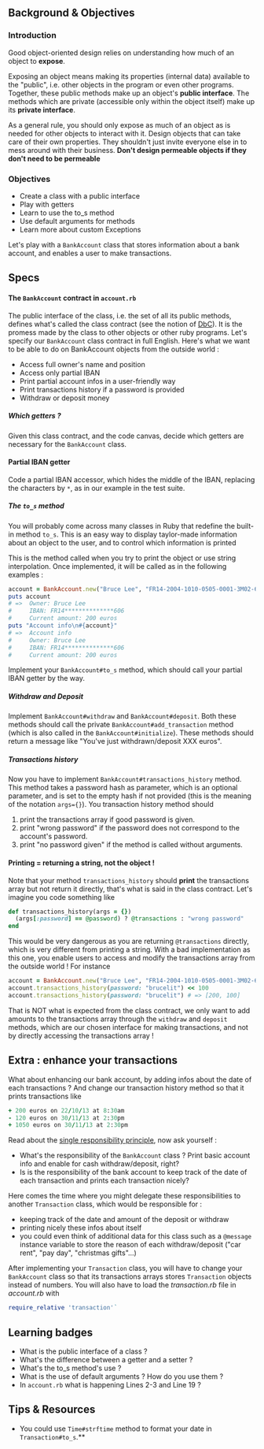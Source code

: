 ## Background & Objectives

### Introduction

Good object-oriented design relies on understanding how much of an object to **expose**.

Exposing an object means making its properties (internal data) available to the "public", i.e. other objects in the program or even other programs. Together, these public methods make up an object's **public interface**. The methods which are private (accessible only within the object itself) make up its **private interface**.

As a general rule, you should only expose as much of an object as is needed for other objects to interact with it. Design objects that can take care of their own properties. They shouldn't just invite everyone else in to mess around with their business. **Don't design permeable objects if they don't need to be permeable**

### Objectives

- Create a class with a public interface
- Play with getters
- Learn to use the to_s method
- Use default arguments for methods
- Learn more about custom Exceptions

Let's play with a `BankAccount` class that stores information about a bank account, and enables a user to make transactions.

## Specs

#### The `BankAccount` contract in `account.rb`
The public interface of the class, i.e. the set of all its public methods, defines what's called the class contract (see the notion of [DbC](http://en.wikipedia.org/wiki/Design_by_contract)). It is the promess made by the class to other objects or other ruby programs. Let's specify our `BankAccount` class contract in full English. Here's what we want to be able to do on BankAccount objects from the outside world :

* Access full owner's name and position
* Access only partial IBAN
* Print partial account infos in a user-friendly way
* Print transactions history if a password is provided
* Withdraw or deposit money

##### Which getters ?
Given this class contract, and the code canvas, decide which getters are necessary for the `BankAccount` class.

#### Partial IBAN getter
Code a partial IBAN accessor, which hides the middle of the IBAN, replacing the characters by `*`, as in our example in the test suite.

##### The `to_s` method
You will probably come across many classes in Ruby that redefine the built-in method `to_s`. This is an easy way to display taylor-made information about an object to the user, and to control which information is printed

This is the method called when you try to print the object or use string interpolation. Once implemented, it will be called as in the following examples :

```ruby
account = BankAccount.new("Bruce Lee", "FR14-2004-1010-0505-0001-3M02-606", 200, "brucelit")
puts account
# =>  Owner: Bruce Lee
#     IBAN: FR14**************606
#     Current amount: 200 euros
puts "Account info\n#{account}"
# =>  Account info
#     Owner: Bruce Lee
#     IBAN: FR14**************606
#     Current amount: 200 euros
```

Implement your `BankAccount#to_s` method, which should call your partial IBAN getter by the way.

##### Withdraw and Deposit
Implement `BankAccount#withdraw` and `BankAccount#deposit`. Both these methods should call the private `BankAccount#add_transaction` method (which is also called in the `BankAccount#initialize`). These methods should return a message like "You've just withdrawn/deposit XXX euros".

##### Transactions history
Now you have to implement  `BankAccount#transactions_history` method. This method takes a password hash as parameter, which is an optional parameter, and is set to the empty hash if not provided (this is the meaning of the notation `args={}`). You transaction history method should

1. print the transactions array if good password is given.
2. print "wrong password" if the password does not correspond to the account's password.
3. print "no password given" if the method is called without arguments.

#### Printing = returning a string, not the object !
Note that your method `transactions_history` should **print** the transactions array but not return it directly, that's what is said in the class contract. Let's imagine you code something like

```ruby
def transactions_history(args = {})
  (args[:password] == @password) ? @transactions : "wrong password"
end
```

This would be very dangerous as you are returning `@transactions` directly, which is very different from printing a string. With a bad implementation as this one, you enable users to access and modify the transactions array from the outside world ! For instance

```ruby
account = BankAccount.new("Bruce Lee", "FR14-2004-1010-0505-0001-3M02-606", 200, "brucelit")
account.transactions_history(password: "brucelit") << 100
account.transactions_history(password: "brucelit") # => [200, 100]
```

That is NOT what is expected from the class contract, we only want to add amounts to the transactions array through the `withdraw` and `deposit` methods, which are our chosen interface for making transactions, and not by directly accessing the transactions array !

## Extra : enhance your transactions
What about enhancing our bank account, by adding infos about the date of each transactions ? And change our transaction history method so that it prints transactions like

```ruby
+ 200 euros on 22/10/13 at 8:30am
- 120 euros on 30/11/13 at 2:30pm
+ 1050 euros on 30/11/13 at 2:30pm
```

Read about the [single responsibility principle](http://en.wikipedia.org/wiki/Single_responsibility_principle), now ask yourself :
- What's the responsibility of the `BankAccount` class ? Print basic account info and enable for cash withdraw/deposit, right?
- Is is the responsibility of the bank account to keep track of the date of each transaction and prints each transaction nicely?

Here comes the time where you might delegate these responsibilities to another `Transaction` class, which would be responsible for :
- keeping track of the date and amount of the deposit or withdraw
- printing nicely these infos about itself
- you could even think of additional data for this class such as a `@message` instance variable to store the reason of each withdraw/deposit  ("car rent", "pay day", "christmas gifts"...)

After implementing your `Transaction` class, you will have to change your `BankAccount` class so that its transactions arrays stores `Transaction` objects instead of numbers. You will also have to load the *transaction.rb* file in *account.rb* with

```ruby
require_relative 'transaction'`
```

## Learning badges

- What is the public interface of a class ?
- What's the difference between a getter and a setter ?
- What's the to_s method's use ?
- What is the use of default arguments ? How do you use them ?
- In `account.rb` what is happening Lines 2-3 and Line 19 ?

## Tips & Resources

- You could use `Time#strftime` method to format your date in `Transaction#to_s`.**
